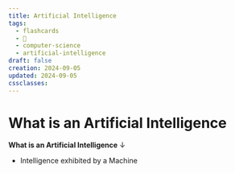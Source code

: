 ```yaml
---
title: Artificial Intelligence
tags:
  - flashcards
  - 🌱
  - computer-science
  - artificial-intelligence
draft: false
creation: 2024-09-05
updated: 2024-09-05
cssclasses: 
---
```

# What is an Artificial Intelligence

**What is an Artificial Intelligence**
↓
- Intelligence exhibited by a Machine
<!--SR:!2024-12-12,4,270-->